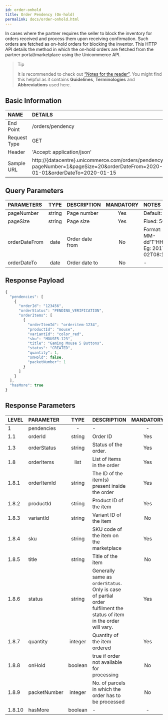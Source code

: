 ```yaml
---
id: order-onhold
title: Order Pendency (On-hold)
permalink: docs/order-onhold.html
---
```


In cases where the partner requires the seller to block the inventory for orders received and process them upon receiving confirmation. Such orders are fetched as on-hold orders for blocking the inventor. This HTTP API details the method in which the on-hold orders are fetched from the partner portal/marketplace using the Unicommerce API.

>Tip
>
>It is recommended to check out [“Notes for the reader”](/docs/notes-for-reader.html). You might find this helpful as it contains **Guidelines**, **Terminologies** and **Abbreviations** used here.

## Basic Information

| NAME             | DETAILS                                                                 | 
| :----------------| :---------------------------------------------------------------------  |
| End Point                                         | /orders/pendency                       | 
| Request Type                                      | GET                                                      | 
| Header                                            | 'Accept: application/json'                                | 
| Sample URL                                        | http://{datacentre}.unicommerce.com/orders/pendency?pageNumber=1&pageSize=20&orderDateFrom=2020-01-01&orderDateTo=2020-01-15 |


## Query Parameters

|PARAMETERS     		    |TYPE      	 		    |DESCRIPTION			|MANDATORY	|NOTES	
|:----------------------|:-----------------:|:---------------|:---------:|:--------| 
| pageNumber    | string | Page number     | Yes       | Default: 1                                             | 
| pageSize      | string | Page size       | Yes       | Fixed: 50                                              | 
| orderDateFrom | date   | Order date from | No        | Format: yyyy-MM-dd'T'HH:mm:ss <br> Eg: 2017-01-02T08:12:53 | 
| orderDateTo   | date   | Order date to   | No        | -                                                      | 



## Response Payload

```js
{
  "pendencies": [
    {
      "orderId": "123456",
      "orderStatus": "PENDING_VERIFICATION",
      "orderItems": [
        {
          "orderItemId": "orderitem-1234",
          "productId": "mouse",
          "variantId": "color_red",
          "sku": "MOUSE5-123",
          "title": "Gaming Mouse 5 Buttons",
          "status": "CREATED",
          "quantity": 1,
          "onHold": false,
          "packetNumber": 1
        }
      ]
    }
  ],
  "hasMore": true
}
```

## Response Parameters

| LEVEL       | PARAMETER            | TYPE   | DESCRIPTION                                                                     | MANDATORY | NOTES                                                                 |
|:-------------|:----------------------|:--------:|:-----------------------------------------|:-----------:|:------------------------|
| 1      | pendencies   | -       | -                                                                                                                    | -         | -                              | 
| 1.1    | orderId      | string  | Order ID                                                                                                             | Yes       | -                              | 
| 1.3    | orderStatus  | string  | Status of the order.                                                                                                 | Yes       | Fixed: PENDING_VERIFICATION    | 
| 1.8    | orderItems   | list    | List of items in the order                                                                                           | Yes       | -                              | 
| 1.8.1  | orderItemId  | string  | The ID of the item(s) present inside the order                                                                       | Yes       | -                              | 
| 1.8.2  | productId    | string  | Product ID of the item                                                                                               | Yes       | -                              | 
| 1.8.3  | variantId    | string  | Variant ID of the item                                                                                               | No        | -                              | 
| 1.8.4  | sku          | string  | SKU code of the item on the marketplace                                                                              | Yes       | -                              | 
| 1.8.5  | title        | string  | Title of the item                                                                                                    | No        | -                              | 
| 1.8.6  | status       | string  | Generally same as `orderStatus`. Only is case of partial order fulfilment the status of item in the order will vary. | Yes       | Allowable: same as `orderStatus` | 
| 1.8.7  | quantity     | integer | Quantity of the item ordered                                                                                         | Yes       | Default: 1                     | 
| 1.8.8  | onHold       | boolean | true if order not available for processing                                                                           | No        | Default: false                 | 
| 1.8.9  | packetNumber | integer | No. of parcels in which the order has to be processed                                                                | No        | Default: 0                     | 
| 1.8.10 | hasMore      | boolean | -                                                                                                                    | -         | Default: true                  | 

